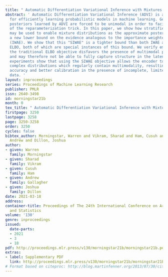 ```yaml
---
title: " Automatic Differentiation Variational Inference with Mixtures "
abstract: ' Automatic Differentiation Variational Inference (ADVI) is a useful tool
  for efficiently learning probabilistic models in machine learning. Generally approximate
  posteriors learned by ADVI are forced to be unimodal in order to facilitate use
  of the reparameterization trick. In this paper, we show how stratified sampling
  may be used to enable mixture distributions as the approximate posterior, and derive
  a new lower bound on the evidence analogous to the importance weighted autoencoder
  (IWAE). We show that this "SIWAE" is a tighter bound than both IWAE and the traditional
  ELBO, both of which are special instances of this bound. We verify empirically that
  the traditional ELBO objective disfavors the presence of multimodal posterior distributions
  and may therefore not be able to fully capture structure in the latent space. Our
  experiments show that using the SIWAE objective allows the encoder to learn more
  complex distributions which regularly contain multimodality, resulting in higher
  accuracy and better calibration in the presence of incomplete, limited, or corrupted
  data. '
layout: inproceedings
series: Proceedings of Machine Learning Research
publisher: PMLR
issn: 2640-3498
id: morningstar21b
month: 0
tex_title: " Automatic Differentiation Variational Inference with Mixtures "
firstpage: 3250
lastpage: 3258
page: 3250-3258
order: 3250
cycles: false
bibtex_author: Morningstar, Warren and Vikram, Sharad and Ham, Cusuh and Gallagher,
  Andrew and Dillon, Joshua
author:
- given: Warren
  family: Morningstar
- given: Sharad
  family: Vikram
- given: Cusuh
  family: Ham
- given: Andrew
  family: Gallagher
- given: Joshua
  family: Dillon
date: 2021-03-18
address:
container-title: Proceedings of The 24th International Conference on Artificial Intelligence
  and Statistics
volume: '130'
genre: inproceedings
issued:
  date-parts:
  - 2021
  - 3
  - 18
pdf: http://proceedings.mlr.press/v130/morningstar21b/morningstar21b.pdf
extras:
- label: Supplementary PDF
  link: http://proceedings.mlr.press/v130/morningstar21b/morningstar21b-supp.pdf
# Format based on citeproc: http://blog.martinfenner.org/2013/07/30/citeproc-yaml-for-bibliographies/
---
```


